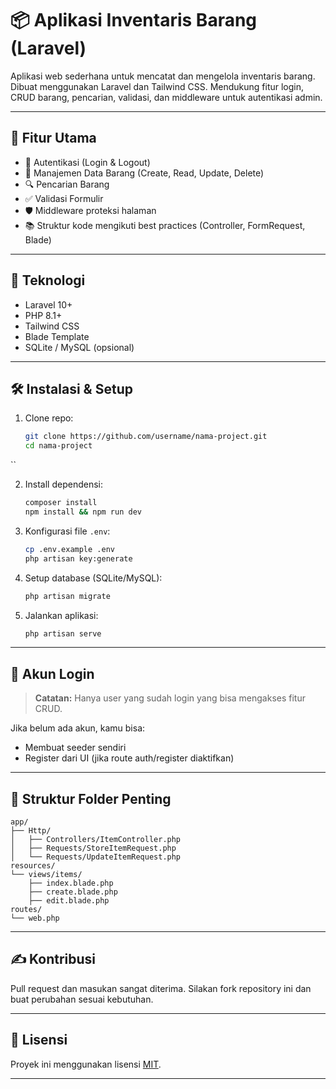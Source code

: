# 📦 Aplikasi Inventaris Barang (Laravel)

Aplikasi web sederhana untuk mencatat dan mengelola inventaris barang. Dibuat menggunakan Laravel dan Tailwind CSS. Mendukung fitur login, CRUD barang, pencarian, validasi, dan middleware untuk autentikasi admin.

---

## 🚀 Fitur Utama

- 🔐 Autentikasi (Login & Logout)
- 📄 Manajemen Data Barang (Create, Read, Update, Delete)
- 🔍 Pencarian Barang
- ✅ Validasi Formulir
- 🛡️ Middleware proteksi halaman
- 📚 Struktur kode mengikuti best practices (Controller, FormRequest, Blade)

---

## 🧰 Teknologi

- Laravel 10+
- PHP 8.1+
- Tailwind CSS
- Blade Template
- SQLite / MySQL (opsional)

---

## 🛠️ Instalasi & Setup

1. Clone repo:
   ```bash
   git clone https://github.com/username/nama-project.git
   cd nama-project
``

2. Install dependensi:

   ```bash
   composer install
   npm install && npm run dev
   ```

3. Konfigurasi file `.env`:

   ```bash
   cp .env.example .env
   php artisan key:generate
   ```

4. Setup database (SQLite/MySQL):

   ```bash
   php artisan migrate
   ```

5. Jalankan aplikasi:

   ```bash
   php artisan serve
   ```

---

## 👤 Akun Login

> **Catatan:** Hanya user yang sudah login yang bisa mengakses fitur CRUD.

Jika belum ada akun, kamu bisa:

* Membuat seeder sendiri
* Register dari UI (jika route auth/register diaktifkan)

---

## 🧪 Struktur Folder Penting

```
app/
├── Http/
│   ├── Controllers/ItemController.php
│   ├── Requests/StoreItemRequest.php
│   └── Requests/UpdateItemRequest.php
resources/
└── views/items/
    ├── index.blade.php
    ├── create.blade.php
    ├── edit.blade.php
routes/
└── web.php
```

---

## ✍️ Kontribusi

Pull request dan masukan sangat diterima. Silakan fork repository ini dan buat perubahan sesuai kebutuhan.

---

## 📄 Lisensi

Proyek ini menggunakan lisensi [MIT](LICENSE).

---
